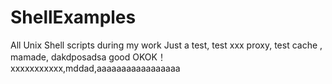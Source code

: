 # ShellExamples
All Unix Shell scripts during my work
Just a test, test xxx proxy, test cache , mamade, dakdposadsa
good
OKOK！
xxxxxxxxxxx,mddad,aaaaaaaaaaaaaaaaa
